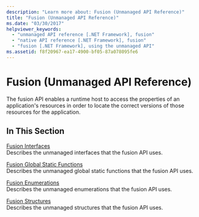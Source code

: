 ```yaml
---
description: "Learn more about: Fusion (Unmanaged API Reference)"
title: "Fusion (Unmanaged API Reference)"
ms.date: "03/30/2017"
helpviewer_keywords: 
  - "unmanaged API reference [.NET Framework], fusion"
  - "native API reference [.NET Framework], fusion"
  - "fusion [.NET Framework], using the unmanaged API"
ms.assetid: f8f20967-ea17-4900-bf05-87a078095fe6
---
```

# Fusion (Unmanaged API Reference)

The fusion API enables a runtime host to access the properties of an application's resources in order to locate the correct versions of those resources for the application.  
  
## In This Section  

 [Fusion Interfaces](fusion-interfaces.md)  
 Describes the unmanaged interfaces that the fusion API uses.  
  
 [Fusion Global Static Functions](fusion-global-static-functions.md)  
 Describes the unmanaged global static functions that the fusion API uses.  
  
 [Fusion Enumerations](fusion-enumerations.md)  
 Describes the unmanaged enumerations that the fusion API uses.  
  
 [Fusion Structures](fusion-structures.md)  
 Describes the unmanaged structures that the fusion API uses.
